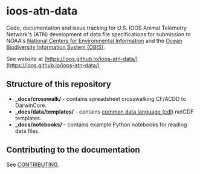 # ioos-atn-data
Code, documentation and issue tracking for U.S. IOOS Animal Telemetry Network's (ATN) development of data file 
specifications for submission to NOAA's
[National Centers for Environmental Information](https://www.ncei.noaa.gov/) and the 
[Ocean Biodiversity Information System (OBIS)]([obis.org](https://obis.org/)).

See website at [https://ioos.github.io/ioos-atn-data/](https://ioos.github.io/ioos-atn-data/)

## Structure of this repository
* **_docs/crosswalk/** - contains spreadsheet crosswalking CF/ACDD to DarwinCore.
* **_docs/data/templates/** - contains [common data language (cdl)](https://www.unidata.ucar.edu/software/netcdf/workshops/most-recent/nc3model/Cdl.html#:~:text=CDL%20(Common%20Data%20Language)%20is,for%20netCDF%20objects%20and%20data.&text=This%20example%20specifies%20a%20netCDF,data%20values%20for%20the%20variable.) netCDF templates.
* **_docs/notebooks/** - contains example Python notebooks for reading data files.

## Contributing to the documentation
See [CONTRIBUTING](CONTRIBUTING.md).
